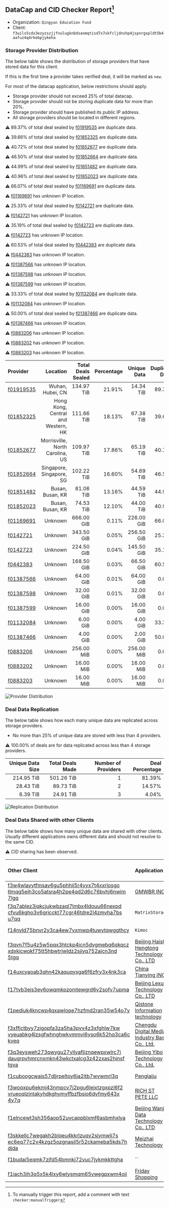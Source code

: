 ## DataCap and CID Checker Report[^1]
 - Organization: `Qingyun Education Fund`
 - Client: `f3uils5cdx3ezyzszjjfnulugknbdsanmqtisd7x7xkfcljdnshp4jspnrgxpldt5b4aafuz4q4rkebpjykeha`
### Storage Provider Distribution
The below table shows the distribution of storage providers that have stored data for this client.

If this is the first time a provider takes verified deal, it will be marked as `new`.

For most of the datacap application, below restrictions should apply.
 - Storage provider should not exceed 25% of total datacap.
 - Storage provider should not be storing duplicate data for more than 20%.
 - Storage provider should have published its public IP address.
 - All storage providers should be located in different regions.

⚠️ 89.37% of total deal sealed by [f01919535](https://filfox.info/en/address/f01919535) are duplicate data.

⚠️ 39.66% of total deal sealed by [f01852325](https://filfox.info/en/address/f01852325) are duplicate data.

⚠️ 40.72% of total deal sealed by [f01852677](https://filfox.info/en/address/f01852677) are duplicate data.

⚠️ 46.50% of total deal sealed by [f01852664](https://filfox.info/en/address/f01852664) are duplicate data.

⚠️ 44.99% of total deal sealed by [f01851482](https://filfox.info/en/address/f01851482) are duplicate data.

⚠️ 40.96% of total deal sealed by [f01852023](https://filfox.info/en/address/f01852023) are duplicate data.

⚠️ 66.07% of total deal sealed by [f01169691](https://filfox.info/en/address/f01169691) are duplicate data.

⚠️ [f01169691](https://filfox.info/en/address/f01169691) has unknown IP location.

⚠️ 25.33% of total deal sealed by [f0142721](https://filfox.info/en/address/f0142721) are duplicate data.

⚠️ [f0142721](https://filfox.info/en/address/f0142721) has unknown IP location.

⚠️ 35.19% of total deal sealed by [f0142723](https://filfox.info/en/address/f0142723) are duplicate data.

⚠️ [f0142723](https://filfox.info/en/address/f0142723) has unknown IP location.

⚠️ 60.53% of total deal sealed by [f0442383](https://filfox.info/en/address/f0442383) are duplicate data.

⚠️ [f0442383](https://filfox.info/en/address/f0442383) has unknown IP location.

⚠️ [f01387566](https://filfox.info/en/address/f01387566) has unknown IP location.

⚠️ [f01387598](https://filfox.info/en/address/f01387598) has unknown IP location.

⚠️ [f01387599](https://filfox.info/en/address/f01387599) has unknown IP location.

⚠️ 33.33% of total deal sealed by [f01132084](https://filfox.info/en/address/f01132084) are duplicate data.

⚠️ [f01132084](https://filfox.info/en/address/f01132084) has unknown IP location.

⚠️ 50.00% of total deal sealed by [f01387466](https://filfox.info/en/address/f01387466) are duplicate data.

⚠️ [f01387466](https://filfox.info/en/address/f01387466) has unknown IP location.

⚠️ [f0883206](https://filfox.info/en/address/f0883206) has unknown IP location.

⚠️ [f0883202](https://filfox.info/en/address/f0883202) has unknown IP location.

⚠️ [f0883203](https://filfox.info/en/address/f0883203) has unknown IP location.

| Provider                                              |                           Location | Total Deals Sealed | Percentage | Unique Data | Duplicate Deals |
| :---------------------------------------------------- | ---------------------------------: | -----------------: | ---------: | ----------: | --------------: |
| [f01919535](https://filfox.info/en/address/f01919535) |                   Wuhan, Hubei, CN |         134.97 TiB |     21.91% |   14.34 TiB |          89.37% |
| [f01852325](https://filfox.info/en/address/f01852325) | Hong Kong, Central and Western, HK |         111.66 TiB |     18.13% |   67.38 TiB |          39.66% |
| [f01852677](https://filfox.info/en/address/f01852677) |    Morrisville, North Carolina, US |         109.97 TiB |     17.86% |   65.19 TiB |          40.72% |
| [f01852664](https://filfox.info/en/address/f01852664) |           Singapore, Singapore, SG |         102.22 TiB |     16.60% |   54.69 TiB |          46.50% |
| [f01851482](https://filfox.info/en/address/f01851482) |                   Busan, Busan, KR |          81.06 TiB |     13.16% |   44.59 TiB |          44.99% |
| [f01852023](https://filfox.info/en/address/f01852023) |                   Busan, Busan, KR |          74.53 TiB |     12.10% |   44.00 TiB |          40.96% |
| [f01169691](https://filfox.info/en/address/f01169691) |                            Unknown |         666.00 GiB |      0.11% |  226.00 GiB |          66.07% |
| [f0142721](https://filfox.info/en/address/f0142721)   |                            Unknown |         343.50 GiB |      0.05% |  256.50 GiB |          25.33% |
| [f0142723](https://filfox.info/en/address/f0142723)   |                            Unknown |         224.50 GiB |      0.04% |  145.50 GiB |          35.19% |
| [f0442383](https://filfox.info/en/address/f0442383)   |                            Unknown |         168.50 GiB |      0.03% |   66.50 GiB |          60.53% |
| [f01387566](https://filfox.info/en/address/f01387566) |                            Unknown |          64.00 GiB |      0.01% |   64.00 GiB |           0.00% |
| [f01387598](https://filfox.info/en/address/f01387598) |                            Unknown |          32.00 GiB |      0.01% |   32.00 GiB |           0.00% |
| [f01387599](https://filfox.info/en/address/f01387599) |                            Unknown |          16.00 GiB |      0.00% |   16.00 GiB |           0.00% |
| [f01132084](https://filfox.info/en/address/f01132084) |                            Unknown |           6.00 GiB |      0.00% |    4.00 GiB |          33.33% |
| [f01387466](https://filfox.info/en/address/f01387466) |                            Unknown |           4.00 GiB |      0.00% |    2.00 GiB |          50.00% |
| [f0883206](https://filfox.info/en/address/f0883206)   |                            Unknown |         256.00 MiB |      0.00% |  256.00 MiB |           0.00% |
| [f0883202](https://filfox.info/en/address/f0883202)   |                            Unknown |          16.00 MiB |      0.00% |   16.00 MiB |           0.00% |
| [f0883203](https://filfox.info/en/address/f0883203)   |                            Unknown |          16.00 MiB |      0.00% |   16.00 MiB |           0.00% |

![Provider Distribution](https://raw.githubusercontent.com/data-preservation-programs/filplus-checker-assets/main/filecoin-project/filecoin-plus-large-datasets/issues/31/1671091491111.png)
### Deal Data Replication
The below table shows how each many unique data are replicated across storage providers.
- No more than 25% of unique data are stored with less than 4 providers.

⚠️ 100.00% of deals are for data replicated across less than 4 storage providers.

| Unique Data Size | Total Deals Made | Number of Providers | Deal Percentage |
| ---------------: | ---------------: | ------------------: | --------------: |
|       214.95 TiB |       501.26 TiB |                   1 |          81.39% |
|        28.43 TiB |        89.73 TiB |                   2 |          14.57% |
|         6.39 TiB |        24.91 TiB |                   3 |           4.04% |

![Replication Distribution](https://raw.githubusercontent.com/data-preservation-programs/filplus-checker-assets/main/filecoin-project/filecoin-plus-large-datasets/issues/31/1671091491813.png)
### Deal Data Shared with other Clients
The below table shows how many unique data are shared with other clients.
Usually different applications owns different data and should not resolve to the same CID.

⚠️ CID sharing has been observed.

| Other Client                                                                                                                                                                                                              | Application                                                                                                                    | Total Deals Affected | Unique CIDs |        Verifier |
| :------------------------------------------------------------------------------------------------------------------------------------------------------------------------------------------------------------------------ | :----------------------------------------------------------------------------------------------------------------------------- | -------------------: | ----------: | --------------: |
| [f3w4wlayytfmsay6gu5phhij5r4yyx7t4xxrlosgo<br/>tlmqg5eih3co5atsra4h2pe4qd2d6c76bvhj6nwim<br/>7lgq](https://filfox.info/en/address/f3w4wlayytfmsay6gu5phhij5r4yyx7t4xxrlosgotlmqg5eih3co5atsra4h2pe4qd2d6c76bvhj6nwim7lgq) | [GMWBR INC](https://github.com/filecoin-project/filecoin-plus-large-datasets/issues/73)                                        |           163.25 TiB |       2,712 | LDN v3 multisig |
| [f3q7ablez3jqkcjukwbzaql7lmbx4ldouu66nexpd<br/>cfvu6kgho3v6gricckt77cgr46tdre2l4zmvha7bs<br/>u7qq](https://filfox.info/en/address/f3q7ablez3jqkcjukwbzaql7lmbx4ldouu66nexpdcfvu6kgho3v6gricckt77cgr46tdre2l4zmvha7bsu7qq) | `MatrixStorage`                                                                                                                |           146.38 TiB |       1,844 |        LDN # 72 |
| [f14nyld75bnvr2y3ca4ew7vxmwp4tuwytqwggthcy](https://filfox.info/en/address/f14nyld75bnvr2y3ca4ew7vxmwp4tuwytqwggthcy)                                                                                                     | `Kimoc`                                                                                                                        |            89.03 TiB |       1,269 | LDN v3 multisig |
| [f3qvn7f5u4z5w5pqx3htckp4jcn5dvgmebq6qkqcz<br/>xdxkicwokf75tt5hbwtrjwldz2sjiyq752ajcn3nd<br/>5tgq](https://filfox.info/en/address/f3qvn7f5u4z5w5pqx3htckp4jcn5dvgmebq6qkqczxdxkicwokf75tt5hbwtrjwldz2sjiyq752ajcn3nd5tgq) | [Beijing Haishi Hengtong Technology Co\., LTD](https://github.com/filecoin-project/filecoin-plus-large-datasets/issues/66)     |            67.16 TiB |         930 | LDN v3 multisig |
| [f14uxcyaoab3qhn42kaquqysga6f6zfry3x4nk3ca](https://filfox.info/en/address/f14uxcyaoab3qhn42kaquqysga6f6zfry3x4nk3ca)                                                                                                     | [ China Tianying INC\.](https://github.com/filecoin-project/filecoin-plus-large-datasets/issues/426)                           |            42.72 TiB |         672 | LDN v3 multisig |
| [f17tvb3ejs3ev6owqmkpzomtewgrd6v2sofv7upma](https://filfox.info/en/address/f17tvb3ejs3ev6owqmkpzomtewgrd6v2sofv7upma)                                                                                                     | [Beijing Lexun Technology Co\., LTD](https://github.com/filecoin-project/filecoin-plus-large-datasets/issues/395)              |            40.34 TiB |         568 | LDN v3 multisig |
| [f1pediuk4kncwp4qxawlope7hzfmd2ran35w54o7y](https://filfox.info/en/address/f1pediuk4kncwp4qxawlope7hzfmd2ran35w54o7y)                                                                                                     | [Qistone Information technology](https://github.com/filecoin-project/filecoin-plus-large-datasets/issues/324)                  |            36.38 TiB |         598 | LDN v3 multisig |
| [f3xffjctbyy7zigopfa3za5ha3pvv4z3xfghlw7kw<br/>vyeuabkg4lzsgfwhnghwkvmmvi6yso6k52hq3ca6c<br/>kveq](https://filfox.info/en/address/f3xffjctbyy7zigopfa3za5ha3pvv4z3xfghlw7kwvyeuabkg4lzsgfwhnghwkvmmvi6yso6k52hq3ca6ckveq) | [Chengdu Digital Media Industry Base Co\., Ltd\.](https://github.com/filecoin-project/filecoin-plus-large-datasets/issues/387) |            27.78 TiB |         524 | LDN v3 multisig |
| [f3q3eysweh273pwygu27yllyafljznqewpxwlrc7j<br/>daugrpvhmrcnxmkn43wkctxalcg3z42zxas2hinsf<br/>tgva](https://filfox.info/en/address/f3q3eysweh273pwygu27yllyafljznqewpxwlrc7jdaugrpvhmrcnxmkn43wkctxalcg3z42zxas2hinsftgva) | [Beijing Yibo Technology Co\., Ltd\.](https://github.com/filecoin-project/filecoin-plus-large-datasets/issues/74)              |            17.84 TiB |         272 |        LDN # 74 |
| [f1cuboogcwais57dljrpeltoy6ja2itb7wvwmrl3q](https://filfox.info/en/address/f1cuboogcwais57dljrpeltoy6ja2itb7wvwmrl3q)                                                                                                     | [Penglaiju](https://github.com/filecoin-project/filecoin-plus-large-datasets/issues/400)                                       |            13.25 TiB |         249 | LDN v3 multisig |
| [f3woqxpu6ekmj43nmpcv7j2pgu6lejxtzgxpzl6f2<br/>vrueoqlzjntakyhdkghymyffbzfbsio6dvfmy643x<br/>4y7q](https://filfox.info/en/address/f3woqxpu6ekmj43nmpcv7j2pgu6lejxtzgxpzl6f2vrueoqlzjntakyhdkghymyffbzfbsio6dvfmy643x4y7q) | [RICH ST PETE LLC](https://github.com/filecoin-project/filecoin-plus-large-datasets/issues/64)                                 |            13.00 TiB |         202 | LDN v3 multisig |
| [f1elncewt3sh356aop52uvcappblxmf6asbmhxlya](https://filfox.info/en/address/f1elncewt3sh356aop52uvcappblxmf6asbmhxlya)                                                                                                     | [Beijing Wanjie Data Technology Co\., LTD](https://github.com/filecoin-project/filecoin-plus-large-datasets/issues/404)        |            12.03 TiB |         281 | LDN v3 multisig |
| [f3skkellc7wegakh2blqeu4kkrlzuqy2siymwli7s<br/>ec6eq77c2v4kzgz5ozgnasjl5r52ckameba5kds7h<br/>djda](https://filfox.info/en/address/f3skkellc7wegakh2blqeu4kkrlzuqy2siymwli7sec6eq77c2v4kzgz5ozgnasjl5r52ckameba5kds7hdjda) | [Meizhai Technology](https://github.com/filecoin-project/filecoin-plus-large-datasets/issues/75)                               |           896.00 GiB |          24 | LDN v3 multisig |
| [f1budai5eqmk7zjfd54bmnkj72vuc7jykmkkttgha](https://filfox.info/en/address/f1budai5eqmk7zjfd54bmnkj72vuc7jykmkkttgha)                                                                                                     | ``                                                                                                                             |           544.00 GiB |           2 |        LDN # 64 |
| [f1iach3ih3q5x5k4lxy6wlysmqm65vwegpxwm4oii](https://filfox.info/en/address/f1iach3ih3q5x5k4lxy6wlysmqm65vwegpxwm4oii)                                                                                                     | [Friday Shopping](https://github.com/filecoin-project/filecoin-plus-client-onboarding/issues/2019)                             |           512.00 GiB |           7 |        Eric Liu |

[^1]: To manually trigger this report, add a comment with text `checker:manualTrigger`
